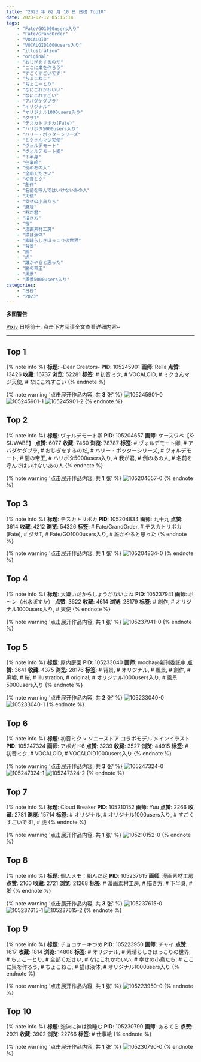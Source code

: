 ```yaml
---
title: "2023 年 02 月 10 日 日榜 Top10"
date: 2023-02-12 05:15:14
tags:
    - "Fate/GO1000users入り"
    - "Fate/GrandOrder"
    - "VOCALOID"
    - "VOCALOID1000users入り"
    - "illustration"
    - "original"
    - "おじぎをするのだ"
    - "ここに巣を作ろう"
    - "すごくすごいです!"
    - "ちょこねこ"
    - "ちょこーとり"
    - "なにこれかわいい"
    - "なにこれすごい"
    - "アバダケダブラ"
    - "オリジナル"
    - "オリジナル1000users入り"
    - "ダサT"
    - "テスカトリポカ(Fate)"
    - "ハリポタ5000users入り"
    - "ハリー・ポッターシリーズ"
    - "ミクさんマジ天使"
    - "ヴォルデモート"
    - "ヴォルデモート卿"
    - "下半身"
    - "仕事絵"
    - "例のあの人"
    - "全部ください"
    - "初音ミク"
    - "創作"
    - "名前を呼んではいけないあの人"
    - "天使"
    - "幸せの小鳥たち"
    - "廃墟"
    - "我が君"
    - "描き方"
    - "桜"
    - "漫画素材工房"
    - "猫は液体"
    - "素晴らしきほっこりの世界"
    - "背景"
    - "脚"
    - "虎"
    - "誰かやると思った"
    - "闇の帝王"
    - "風景"
    - "風景5000users入り"
categories:
    - "日榜"
    - "2023"
---
```


<i class="fa fa-triangle-exclamation"></i>**多图警告**<i class="fa fa-triangle-exclamation"></i>

[Pixiv](https://www.pixiv.net/) 日榜前十, 点击下方阅读全文查看详细内容~

<!-- more -->

---

## Top 1

{% note info %}
**标题**: -Dear Creators-
**PID**: 105245901 **画师**: Rella
**点赞**: 13426 **收藏**: 16737 **浏览**: 52281
**标签**: # 初音ミク, # VOCALOID, # ミクさんマジ天使, # なにこれすごい
{% endnote %}

{% note warning '点击展开作品内容, 共 **3** 张' %}
![105245901-0](https://i.pixiv.re/img-original/img/2023/02/10/16/39/04/105245901_p0.jpg)
![105245901-1](https://i.pixiv.re/img-original/img/2023/02/10/16/39/04/105245901_p1.jpg)
![105245901-2](https://i.pixiv.re/img-original/img/2023/02/10/16/39/04/105245901_p2.jpg)
{% endnote %}

## Top 2

{% note info %}
**标题**: ヴォルデモート卿
**PID**: 105204657 **画师**: ケースワベ【K-SUWABE】
**点赞**: 6077 **收藏**: 7460 **浏览**: 78787
**标签**: # ヴォルデモート卿, # アバダケダブラ, # おじぎをするのだ, # ハリー・ポッターシリーズ, # ヴォルデモート, # 闇の帝王, # ハリポタ5000users入り, # 我が君, # 例のあの人, # 名前を呼んではいけないあの人
{% endnote %}

{% note warning '点击展开作品内容, 共 **1** 张' %}
![105204657-0](https://i.pixiv.re/img-original/img/2023/02/09/00/01/15/105204657_p0.jpg)
{% endnote %}

## Top 3

{% note info %}
**标题**: テスカトリポカ
**PID**: 105204834 **画师**: 九十九
**点赞**: 3614 **收藏**: 4212 **浏览**: 54326
**标签**: # Fate/GrandOrder, # テスカトリポカ(Fate), # ダサT, # Fate/GO1000users入り, # 誰かやると思った
{% endnote %}

{% note warning '点击展开作品内容, 共 **1** 张' %}
![105204834-0](https://i.pixiv.re/img-original/img/2023/02/09/00/03/56/105204834_p0.jpg)
{% endnote %}

## Top 4

{% note info %}
**标题**: 大嫌いだからしょうがないよね
**PID**: 105237941 **画师**: ポ～ン（出水ぽすか）
**点赞**: 3622 **收藏**: 4614 **浏览**: 28179
**标签**: # 創作, # オリジナル1000users入り, # 天使
{% endnote %}

{% note warning '点击展开作品内容, 共 **1** 张' %}
![105237941-0](https://i.pixiv.re/img-original/img/2023/02/10/07/30/01/105237941_p0.jpg)
{% endnote %}

## Top 5

{% note info %}
**标题**: 屋内庭園
**PID**: 105233040 **画师**: mocha@新刊委託中
**点赞**: 3641 **收藏**: 4375 **浏览**: 28176
**标签**: # 背景, # オリジナル, # 風景, # 創作, # 廃墟, # 桜, # illustration, # original, # オリジナル1000users入り, # 風景5000users入り
{% endnote %}

{% note warning '点击展开作品内容, 共 **2** 张' %}
![105233040-0](https://i.pixiv.re/img-original/img/2023/02/10/01/00/57/105233040_p0.png)
![105233040-1](https://i.pixiv.re/img-original/img/2023/02/10/01/00/57/105233040_p1.png)
{% endnote %}

## Top 6

{% note info %}
**标题**: 初音ミク × ソニーストア コラボモデル メインイラスト
**PID**: 105247324 **画师**: アボガド6
**点赞**: 3239 **收藏**: 3527 **浏览**: 44915
**标签**: # 初音ミク, # VOCALOID, # VOCALOID1000users入り
{% endnote %}

{% note warning '点击展开作品内容, 共 **3** 张' %}
![105247324-0](https://i.pixiv.re/img-original/img/2023/02/10/17/43/51/105247324_p0.jpg)
![105247324-1](https://i.pixiv.re/img-original/img/2023/02/10/17/43/51/105247324_p1.jpg)
![105247324-2](https://i.pixiv.re/img-original/img/2023/02/10/17/43/51/105247324_p2.jpg)
{% endnote %}

## Top 7

{% note info %}
**标题**: Cloud Breaker
**PID**: 105210152 **画师**: Yuu
**点赞**: 2266 **收藏**: 2781 **浏览**: 15714
**标签**: # オリジナル, # オリジナル1000users入り, # すごくすごいです!, # 虎
{% endnote %}

{% note warning '点击展开作品内容, 共 **1** 张' %}
![105210152-0](https://i.pixiv.re/img-original/img/2023/02/09/04/58/26/105210152_p0.jpg)
{% endnote %}

## Top 8

{% note info %}
**标题**: 個人メモ：組んだ足
**PID**: 105237615 **画师**: 漫画素材工房
**点赞**: 2160 **收藏**: 2721 **浏览**: 21268
**标签**: # 漫画素材工房, # 描き方, # 下半身, # 脚
{% endnote %}

{% note warning '点击展开作品内容, 共 **3** 张' %}
![105237615-0](https://i.pixiv.re/img-original/img/2023/02/10/07/00/02/105237615_p0.jpg)
![105237615-1](https://i.pixiv.re/img-original/img/2023/02/10/07/00/02/105237615_p1.jpg)
![105237615-2](https://i.pixiv.re/img-original/img/2023/02/10/07/00/02/105237615_p2.jpg)
{% endnote %}

## Top 9

{% note info %}
**标题**: チョコケーキつめ
**PID**: 105223950 **画师**: チャイ
**点赞**: 1617 **收藏**: 1814 **浏览**: 14808
**标签**: # オリジナル, # 素晴らしきほっこりの世界, # ちょこーとり, # 全部ください, # なにこれかわいい, # 幸せの小鳥たち, # ここに巣を作ろう, # ちょこねこ, # 猫は液体, # オリジナル1000users入り
{% endnote %}

{% note warning '点击展开作品内容, 共 **1** 张' %}
![105223950-0](https://i.pixiv.re/img-original/img/2023/02/09/20/30/01/105223950_p0.png)
{% endnote %}

## Top 10

{% note info %}
**标题**: 泡沫に神は微睡む
**PID**: 105230790 **画师**: あるてら
**点赞**: 2921 **收藏**: 3902 **浏览**: 22766
**标签**: # 仕事絵
{% endnote %}

{% note warning '点击展开作品内容, 共 **1** 张' %}
![105230790-0](https://i.pixiv.re/img-original/img/2023/02/10/00/00/13/105230790_p0.png)
{% endnote %}
